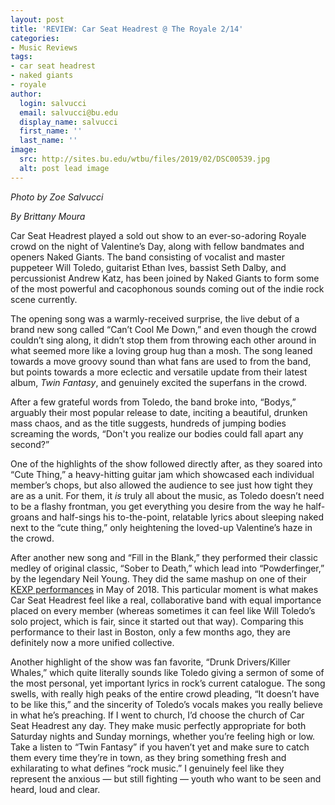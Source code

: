 ```yaml
---
layout: post
title: 'REVIEW: Car Seat Headrest @ The Royale 2/14'
categories:
- Music Reviews
tags:
- car seat headrest
- naked giants
- royale
author:
  login: salvucci
  email: salvucci@bu.edu
  display_name: salvucci
  first_name: ''
  last_name: ''
image:
  src: http://sites.bu.edu/wtbu/files/2019/02/DSC00539.jpg
  alt: post lead image
---
```


_Photo by Zoe Salvucci_

_By Brittany Moura_

Car Seat Headrest played a sold out show to an ever-so-adoring Royale crowd on the night of Valentine’s Day, along with fellow bandmates and openers Naked Giants. The band consisting of vocalist and master puppeteer Will Toledo, guitarist Ethan Ives, bassist Seth Dalby, and percussionist Andrew Katz, has been joined by Naked Giants to form some of the most powerful and cacophonous sounds coming out of the indie rock scene currently.

The opening song was a warmly-received surprise, the live debut of a brand new song called “Can’t Cool Me Down,” and even though the crowd couldn’t sing along, it didn’t stop them from throwing each other around in what seemed more like a loving group hug than a mosh. The song leaned towards a move groovy sound than what fans are used to from the band, but points towards a more eclectic and versatile update from their latest album, _Twin Fantasy_, and genuinely excited the superfans in the crowd.

After a few grateful words from Toledo, the band broke into, “Bodys,” arguably their most popular release to date, inciting a beautiful, drunken mass chaos, and as the title suggests, hundreds of jumping bodies screaming the words, “Don't you realize our bodies could fall apart any second?”

One of the highlights of the show followed directly after, as they soared into “Cute Thing,” a heavy-hitting guitar jam which showcased each individual member’s chops, but also allowed the audience to see just how tight they are as a unit. For them, it _is_ truly all about the music, as Toledo doesn’t need to be a flashy frontman, you get everything you desire from the way he half-groans and half-sings his to-the-point, relatable lyrics about sleeping naked next to the “cute thing,” only heightening the loved-up Valentine’s haze in the crowd.

After another new song and “Fill in the Blank,” they performed their classic medley of original classic, “Sober to Death,” which lead into “Powderfinger,” by the legendary Neil Young. They did the same mashup on one of their [KEXP performances](https://www.youtube.com/watch?v=chBQgv7b1Pc) in May of 2018. This particular moment is what makes Car Seat Headrest feel like a real, collaborative band with equal importance placed on every member (whereas sometimes it can feel like Will Toledo’s solo project, which is fair, since it started out that way). Comparing this performance to their last in Boston, only a few months ago, they are definitely now a more unified collective.

Another highlight of the show was fan favorite, “Drunk Drivers/Killer Whales,” which quite literally sounds like Toledo giving a sermon of some of the most personal, yet important lyrics in rock’s current catalogue. The song swells, with really high peaks of the entire crowd pleading, “It doesn’t have to be like this,” and the sincerity of Toledo’s vocals makes you really believe in what he’s preaching. If I went to church, I’d choose the church of Car Seat Headrest any day. They make music perfectly appropriate for both Saturday nights and Sunday mornings, whether you’re feeling high or low. Take a listen to “Twin Fantasy” if you haven’t yet and make sure to catch them every time they’re in town, as they bring something fresh and exhilarating to what defines “rock music.” I genuinely feel like they represent the anxious — but still fighting — youth who want to be seen and heard, loud and clear.